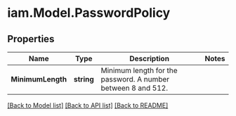 # iam.Model.PasswordPolicy
## Properties

Name | Type | Description | Notes
------------ | ------------- | ------------- | -------------
**MinimumLength** | **string** | Minimum length for the password. A number between 8 and 512. | 

[[Back to Model list]](../README.md#documentation-for-models) [[Back to API list]](../README.md#documentation-for-api-endpoints) [[Back to README]](../README.md)


